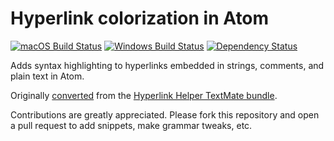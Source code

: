 # Hyperlink colorization in Atom
[![macOS Build Status](https://travis-ci.org/atom/language-hyperlink.svg?branch=master)](https://travis-ci.org/atom/language-hyperlink)
[![Windows Build Status](https://ci.appveyor.com/api/projects/status/5tgvhph394r684l8/branch/master?svg=true)](https://ci.appveyor.com/project/Atom/language-hyperlink/branch/master)
[![Dependency Status](https://david-dm.org/atom/language-hyperlink.svg)](https://david-dm.org/atom/language-hyperlink)

Adds syntax highlighting to hyperlinks embedded in strings, comments, and plain
text in Atom.

Originally [converted](http://flight-manual.atom.io/hacking-atom/sections/converting-from-textmate)
from the [Hyperlink Helper TextMate bundle](https://github.com/textmate/hyperlink-helper.tmbundle).

Contributions are greatly appreciated. Please fork this repository and open a
pull request to add snippets, make grammar tweaks, etc.
